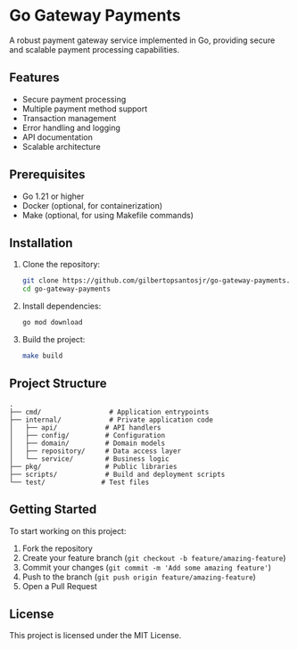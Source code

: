 # Go Gateway Payments

A robust payment gateway service implemented in Go, providing secure and scalable payment processing capabilities.

## Features

- Secure payment processing
- Multiple payment method support
- Transaction management
- Error handling and logging
- API documentation
- Scalable architecture

## Prerequisites

- Go 1.21 or higher
- Docker (optional, for containerization)
- Make (optional, for using Makefile commands)

## Installation

1. Clone the repository:
   ```bash
   git clone https://github.com/gilbertopsantosjr/go-gateway-payments.git
   cd go-gateway-payments
   ```

2. Install dependencies:
   ```bash
   go mod download
   ```

3. Build the project:
   ```bash
   make build
   ```

## Project Structure

```
.
├── cmd/                 # Application entrypoints
├── internal/            # Private application code
│   ├── api/            # API handlers
│   ├── config/         # Configuration
│   ├── domain/         # Domain models
│   ├── repository/     # Data access layer
│   └── service/        # Business logic
├── pkg/                # Public libraries
├── scripts/            # Build and deployment scripts
└── test/              # Test files
```

## Getting Started

To start working on this project:

1. Fork the repository
2. Create your feature branch (`git checkout -b feature/amazing-feature`)
3. Commit your changes (`git commit -m 'Add some amazing feature'`)
4. Push to the branch (`git push origin feature/amazing-feature`)
5. Open a Pull Request

## License

This project is licensed under the MIT License.